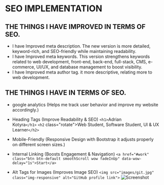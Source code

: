# SEO IMPLEMENTATION
##  THE THINGS I HAVE IMPROVED IN TERMS OF SEO.

- I have Improved meta description. The new version is more detailed, keyword-rich, and SEO-friendly while maintaining readability.
- I have Improved meta keywords. This version strengthens keywords related to web development, front-end, back-end, full-stack, CMS, e-commerce, UI/UX, and database management to boost visibility.
- I have Improved meta author tag.  it more descriptive, relating more to web development.

##  THE THINGS I HAVE IN TERMS OF SEO.

- google analytics (Helps me track user behavior and improve my website accordingly.)
<script async src="https://www.googletagmanager.com/gtag/js?id=G-Z9CXDLECBD"></script>
<script>
  window.dataLayer = window.dataLayer || [];
  function gtag(){dataLayer.push(arguments);}
  gtag('js', new Date());
  gtag('config', 'G-Z9CXDLECBD');
</script>
- Heading Tags (Improve Readability & SEO)
`<h1>`Adrian <br> Kotyra`</h1>`
`<h2` class="rotate">Web Student, Software Student, UI &AMP; UX Learner`</h2>`

- Mobile-Friendly (Responsive Design with Bootstrap it adjusts properly on different screen sizes.)
- Internal Linking (Boosts Engagement & Navigation) 
`<a href="#work" class="btn btn-default smoothScroll wow fadeInUp" data-wow-delay="1s">Start</a>`
- Alt Tags for Images (Improves Image SEO)
`<img src="images/git.jpg" class="img-responsive" alt="GitHub profile link">`
![Screenshot](https://imgur.com/a/BKQrO6p)
